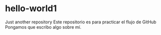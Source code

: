 # hello-world1
Just another repository
Este repositorio es para practicar el flujo de GitHub
Pongamos que escribo algo sobre mí. 
